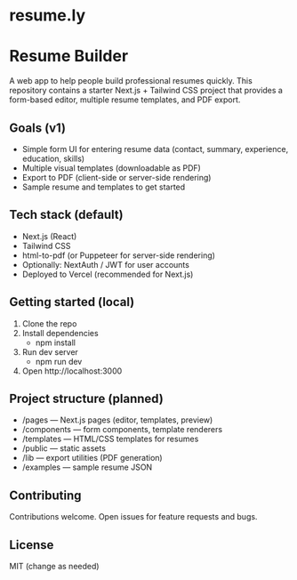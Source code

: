 # resume.ly
# Resume Builder

A web app to help people build professional resumes quickly. This repository contains a starter Next.js + Tailwind CSS project that provides a form-based editor, multiple resume templates, and PDF export.

## Goals (v1)
- Simple form UI for entering resume data (contact, summary, experience, education, skills)
- Multiple visual templates (downloadable as PDF)
- Export to PDF (client-side or server-side rendering)
- Sample resume and templates to get started

## Tech stack (default)
- Next.js (React)
- Tailwind CSS
- html-to-pdf (or Puppeteer for server-side rendering)
- Optionally: NextAuth / JWT for user accounts
- Deployed to Vercel (recommended for Next.js)

## Getting started (local)
1. Clone the repo
2. Install dependencies
   - npm install
3. Run dev server
   - npm run dev
4. Open http://localhost:3000

## Project structure (planned)
- /pages — Next.js pages (editor, templates, preview)
- /components — form components, template renderers
- /templates — HTML/CSS templates for resumes
- /public — static assets
- /lib — export utilities (PDF generation)
- /examples — sample resume JSON

## Contributing
Contributions welcome. Open issues for feature requests and bugs.

## License
MIT (change as needed)

